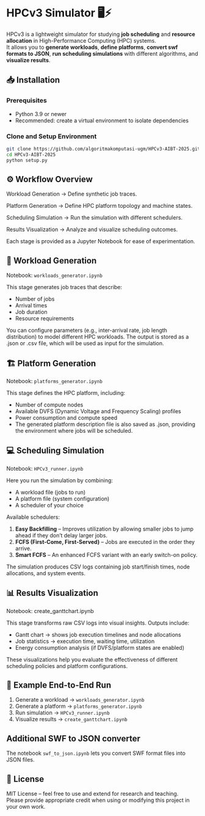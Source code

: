 # HPCv3 Simulator 🖥️⚡

HPCv3 is a lightweight simulator for studying **job scheduling** and **resource allocation** in High-Performance Computing (HPC) systems.  
It allows you to **generate workloads**, **define platforms**, **convert swf formats to JSON**, **run scheduling simulations** with different algorithms, and **visualize results**.


## 📥 Installation

### Prerequisites
- Python 3.9 or newer  
- Recommended: create a virtual environment to isolate dependencies

### Clone and Setup Environment
```bash
git clone https://github.com/algoritmakomputasi-ugm/HPCv3-AIBT-2025.git
cd HPCv3-AIBT-2025
python setup.py
```

## ⚙️ Workflow Overview

Workload Generation → Define synthetic job traces.

Platform Generation → Define HPC platform topology and machine states.

Scheduling Simulation → Run the simulation with different schedulers.

Results Visualization → Analyze and visualize scheduling outcomes.

Each stage is provided as a Jupyter Notebook for ease of experimentation.


## 📂 Workload Generation

Notebook: `workloads_generator.ipynb`

This stage generates job traces that describe:
- Number of jobs
- Arrival times
- Job duration
- Resource requirements

You can configure parameters (e.g., inter-arrival rate, job length distribution) to model different HPC workloads.
The output is stored as a .json or .csv file, which will be used as input for the simulation.

## 🏗️ Platform Generation

Notebook: `platforms_generator.ipynb`

This stage defines the HPC platform, including:
- Number of compute nodes
- Available DVFS (Dynamic Voltage and Frequency Scaling) profiles
- Power consumption and compute speed
- The generated platform description file is also saved as .json, providing the environment where jobs will be scheduled.

## 💻 Scheduling Simulation
Notebook: `HPCv3_runner.ipynb`

Here you run the simulation by combining:
- A workload file (jobs to run)
- A platform file (system configuration)
- A scheduler of your choice

Available schedulers:
1. **Easy Backfilling** – Improves utilization by allowing smaller jobs to jump ahead if they don’t delay larger jobs.
2. **FCFS (First-Come, First-Served)** – Jobs are executed in the order they arrive.
3. **Smart FCFS** – An enhanced FCFS variant with an early switch-on policy.

The simulation produces CSV logs containing job start/finish times, node allocations, and system events.

## 📊 Results Visualization

Notebook: create_ganttchart.ipynb

This stage transforms raw CSV logs into visual insights.
Outputs include:
- Gantt chart → shows job execution timelines and node allocations
- Job statistics → execution time, waiting time, utilization
- Energy consumption analysis (if DVFS/platform states are enabled)

These visualizations help you evaluate the effectiveness of different scheduling policies and platform configurations.

## 🚀 Example End-to-End Run

1. Generate a workload → `workloads_generator.ipynb`
2. Generate a platform → `platforms_generator.ipynb`
3. Run simulation → `HPCv3_runner.ipynb`
4. Visualize results → `create_ganttchart.ipynb`

## Additional SWF to JSON converter
The notebook `swf_to_json.ipynb` lets you convert SWF format files into JSON files.

## 📝 License

MIT License – feel free to use and extend for research and teaching.  
Please provide appropriate credit when using or modifying this project in your own work.
